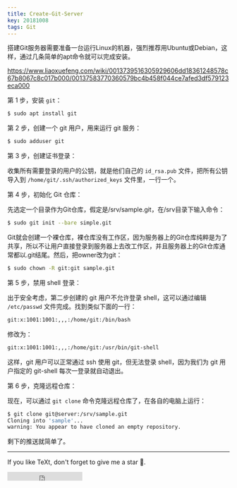 ```yaml
---
title: Create-Git-Server
key: 20181008
tags: Git
---
```




搭建Git服务器需要准备一台运行Linux的机器，强烈推荐用Ubuntu或Debian，这样，通过几条简单的apt命令就可以完成安装。

<!--more-->

https://www.liaoxuefeng.com/wiki/0013739516305929606dd18361248578c67b8067c8c017b000/00137583770360579bc4b458f044ce7afed3df579123eca000


第 1 步，安装 `git`：


```bash
$ sudo apt install git
```

第 2 步，创建一个 git 用户，用来运行 git 服务：


```bash
$ sudo adduser git
```

第 3 步，创建证书登录：


收集所有需要登录的用户的公钥，就是他们自己的 `id_rsa.pub` 文件，把所有公钥导入到 `/home/git/.ssh/authorized_keys` 文件里，一行一个。


第 4 步，初始化 Git 仓库：


先选定一个目录作为Git仓库，假定是/srv/sample.git，在/srv目录下输入命令：

```bash
$ sudo git init --bare simple.git
```

Git就会创建一个裸仓库，裸仓库没有工作区，因为服务器上的Git仓库纯粹是为了共享，所以不让用户直接登录到服务器上去改工作区，并且服务器上的Git仓库通常都以.git结尾。然后，把owner改为git：

```bash
$ sudo chown -R git:git sample.git
```


第 5 步，禁用 shell 登录：


出于安全考虑，第二步创建的 git 用户不允许登录 shell，这可以通过编辑 `/etc/passwd` 文件完成。找到类似下面的一行：

```bash
git:x:1001:1001:,,,:/home/git:/bin/bash
```

修改为：

```bash
git:x:1001:1001:,,,:/home/git:/usr/bin/git-shell
```

这样，git 用户可以正常通过 ssh 使用 git，但无法登录 shell，因为我们为 git 用户指定的 git-shell 每次一登录就自动退出。


第 6 步，克隆远程仓库：


现在，可以通过 `git clone` 命令克隆远程仓库了，在各自的电脑上运行：

```bash
$ git clone git@server:/srv/sample.git
Cloning into 'sample'...
warning: You appear to have cloned an empty repository.
```

剩下的推送就简单了。

---

If you like TeXt, don't forget to give me a star :star2:.

<iframe src="https://ghbtns.com/github-btn.html?user=kitian616&repo=jekyll-TeXt-theme&type=star&count=true" frameborder="0" scrolling="0" width="170px" height="20px"></iframe>
